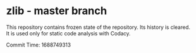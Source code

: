 # zlib - master branch

This repository contains frozen state of the repository.
Its history is cleared. It is used only for static code
analysis with Codacy.

Commit Time: 1688749313